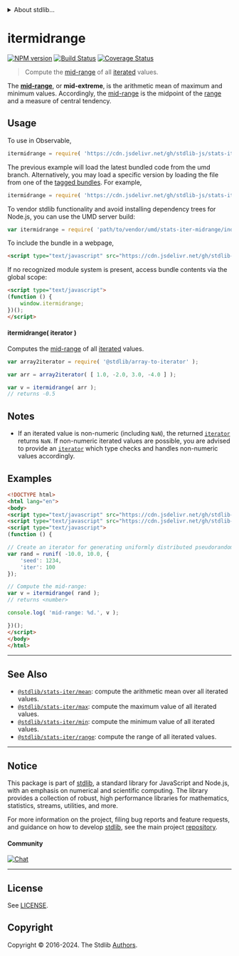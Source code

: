 <!--

@license Apache-2.0

Copyright (c) 2019 The Stdlib Authors.

Licensed under the Apache License, Version 2.0 (the "License");
you may not use this file except in compliance with the License.
You may obtain a copy of the License at

   http://www.apache.org/licenses/LICENSE-2.0

Unless required by applicable law or agreed to in writing, software
distributed under the License is distributed on an "AS IS" BASIS,
WITHOUT WARRANTIES OR CONDITIONS OF ANY KIND, either express or implied.
See the License for the specific language governing permissions and
limitations under the License.

-->


<details>
  <summary>
    About stdlib...
  </summary>
  <p>We believe in a future in which the web is a preferred environment for numerical computation. To help realize this future, we've built stdlib. stdlib is a standard library, with an emphasis on numerical and scientific computation, written in JavaScript (and C) for execution in browsers and in Node.js.</p>
  <p>The library is fully decomposable, being architected in such a way that you can swap out and mix and match APIs and functionality to cater to your exact preferences and use cases.</p>
  <p>When you use stdlib, you can be absolutely certain that you are using the most thorough, rigorous, well-written, studied, documented, tested, measured, and high-quality code out there.</p>
  <p>To join us in bringing numerical computing to the web, get started by checking us out on <a href="https://github.com/stdlib-js/stdlib">GitHub</a>, and please consider <a href="https://opencollective.com/stdlib">financially supporting stdlib</a>. We greatly appreciate your continued support!</p>
</details>

# itermidrange

[![NPM version][npm-image]][npm-url] [![Build Status][test-image]][test-url] [![Coverage Status][coverage-image]][coverage-url] <!-- [![dependencies][dependencies-image]][dependencies-url] -->

> Compute the [mid-range][mid-range] of all [iterated][mdn-iterator-protocol] values.

<section class="intro">

The [**mid-range**][mid-range], or **mid-extreme**, is the arithmetic mean of maximum and minimum values. Accordingly, the [mid-range][mid-range] is the midpoint of the [range][range] and a measure of central tendency.

</section>

<!-- /.intro -->

<!-- Package usage documentation. -->



<section class="usage">

## Usage

To use in Observable,

```javascript
itermidrange = require( 'https://cdn.jsdelivr.net/gh/stdlib-js/stats-iter-midrange@umd/browser.js' )
```
The previous example will load the latest bundled code from the umd branch. Alternatively, you may load a specific version by loading the file from one of the [tagged bundles](https://github.com/stdlib-js/stats-iter-midrange/tags). For example,

```javascript
itermidrange = require( 'https://cdn.jsdelivr.net/gh/stdlib-js/stats-iter-midrange@v0.2.2-umd/browser.js' )
```

To vendor stdlib functionality and avoid installing dependency trees for Node.js, you can use the UMD server build:

```javascript
var itermidrange = require( 'path/to/vendor/umd/stats-iter-midrange/index.js' )
```

To include the bundle in a webpage,

```html
<script type="text/javascript" src="https://cdn.jsdelivr.net/gh/stdlib-js/stats-iter-midrange@umd/browser.js"></script>
```

If no recognized module system is present, access bundle contents via the global scope:

```html
<script type="text/javascript">
(function () {
    window.itermidrange;
})();
</script>
```

#### itermidrange( iterator )

Computes the [mid-range][mid-range] of all [iterated][mdn-iterator-protocol] values.

```javascript
var array2iterator = require( '@stdlib/array-to-iterator' );

var arr = array2iterator( [ 1.0, -2.0, 3.0, -4.0 ] );

var v = itermidrange( arr );
// returns -0.5
```

</section>

<!-- /.usage -->

<!-- Package usage notes. Make sure to keep an empty line after the `section` element and another before the `/section` close. -->

<section class="notes">

## Notes

-   If an iterated value is non-numeric (including `NaN`), the returned [`iterator`][mdn-iterator-protocol] returns `NaN`. If non-numeric iterated values are possible, you are advised to provide an [`iterator`][mdn-iterator-protocol] which type checks and handles non-numeric values accordingly.

</section>

<!-- /.notes -->

<!-- Package usage examples. -->

<section class="examples">

## Examples

<!-- eslint no-undef: "error" -->

```html
<!DOCTYPE html>
<html lang="en">
<body>
<script type="text/javascript" src="https://cdn.jsdelivr.net/gh/stdlib-js/random-iter-uniform@umd/browser.js"></script>
<script type="text/javascript" src="https://cdn.jsdelivr.net/gh/stdlib-js/stats-iter-midrange@umd/browser.js"></script>
<script type="text/javascript">
(function () {

// Create an iterator for generating uniformly distributed pseudorandom numbers:
var rand = runif( -10.0, 10.0, {
    'seed': 1234,
    'iter': 100
});

// Compute the mid-range:
var v = itermidrange( rand );
// returns <number>

console.log( 'mid-range: %d.', v );

})();
</script>
</body>
</html>
```

</section>

<!-- /.examples -->

<!-- Section to include cited references. If references are included, add a horizontal rule *before* the section. Make sure to keep an empty line after the `section` element and another before the `/section` close. -->

<section class="references">

</section>

<!-- /.references -->

<!-- Section for related `stdlib` packages. Do not manually edit this section, as it is automatically populated. -->

<section class="related">

* * *

## See Also

-   <span class="package-name">[`@stdlib/stats-iter/mean`][@stdlib/stats/iter/mean]</span><span class="delimiter">: </span><span class="description">compute the arithmetic mean over all iterated values.</span>
-   <span class="package-name">[`@stdlib/stats-iter/max`][@stdlib/stats/iter/max]</span><span class="delimiter">: </span><span class="description">compute the maximum value of all iterated values.</span>
-   <span class="package-name">[`@stdlib/stats-iter/min`][@stdlib/stats/iter/min]</span><span class="delimiter">: </span><span class="description">compute the minimum value of all iterated values.</span>
-   <span class="package-name">[`@stdlib/stats-iter/range`][@stdlib/stats/iter/range]</span><span class="delimiter">: </span><span class="description">compute the range of all iterated values.</span>

</section>

<!-- /.related -->

<!-- Section for all links. Make sure to keep an empty line after the `section` element and another before the `/section` close. -->


<section class="main-repo" >

* * *

## Notice

This package is part of [stdlib][stdlib], a standard library for JavaScript and Node.js, with an emphasis on numerical and scientific computing. The library provides a collection of robust, high performance libraries for mathematics, statistics, streams, utilities, and more.

For more information on the project, filing bug reports and feature requests, and guidance on how to develop [stdlib][stdlib], see the main project [repository][stdlib].

#### Community

[![Chat][chat-image]][chat-url]

---

## License

See [LICENSE][stdlib-license].


## Copyright

Copyright &copy; 2016-2024. The Stdlib [Authors][stdlib-authors].

</section>

<!-- /.stdlib -->

<!-- Section for all links. Make sure to keep an empty line after the `section` element and another before the `/section` close. -->

<section class="links">

[npm-image]: http://img.shields.io/npm/v/@stdlib/stats-iter-midrange.svg
[npm-url]: https://npmjs.org/package/@stdlib/stats-iter-midrange

[test-image]: https://github.com/stdlib-js/stats-iter-midrange/actions/workflows/test.yml/badge.svg?branch=v0.2.2
[test-url]: https://github.com/stdlib-js/stats-iter-midrange/actions/workflows/test.yml?query=branch:v0.2.2

[coverage-image]: https://img.shields.io/codecov/c/github/stdlib-js/stats-iter-midrange/main.svg
[coverage-url]: https://codecov.io/github/stdlib-js/stats-iter-midrange?branch=main

<!--

[dependencies-image]: https://img.shields.io/david/stdlib-js/stats-iter-midrange.svg
[dependencies-url]: https://david-dm.org/stdlib-js/stats-iter-midrange/main

-->

[chat-image]: https://img.shields.io/gitter/room/stdlib-js/stdlib.svg
[chat-url]: https://app.gitter.im/#/room/#stdlib-js_stdlib:gitter.im

[stdlib]: https://github.com/stdlib-js/stdlib

[stdlib-authors]: https://github.com/stdlib-js/stdlib/graphs/contributors

[umd]: https://github.com/umdjs/umd
[es-module]: https://developer.mozilla.org/en-US/docs/Web/JavaScript/Guide/Modules

[deno-url]: https://github.com/stdlib-js/stats-iter-midrange/tree/deno
[deno-readme]: https://github.com/stdlib-js/stats-iter-midrange/blob/deno/README.md
[umd-url]: https://github.com/stdlib-js/stats-iter-midrange/tree/umd
[umd-readme]: https://github.com/stdlib-js/stats-iter-midrange/blob/umd/README.md
[esm-url]: https://github.com/stdlib-js/stats-iter-midrange/tree/esm
[esm-readme]: https://github.com/stdlib-js/stats-iter-midrange/blob/esm/README.md
[branches-url]: https://github.com/stdlib-js/stats-iter-midrange/blob/main/branches.md

[stdlib-license]: https://raw.githubusercontent.com/stdlib-js/stats-iter-midrange/main/LICENSE

[range]: https://en.wikipedia.org/wiki/Range_%28statistics%29

[mid-range]: https://en.wikipedia.org/wiki/Mid-range

[mdn-iterator-protocol]: https://developer.mozilla.org/en-US/docs/Web/JavaScript/Reference/Iteration_protocols#The_iterator_protocol

<!-- <related-links> -->

[@stdlib/stats/iter/mean]: https://github.com/stdlib-js/stats-iter-mean/tree/umd

[@stdlib/stats/iter/max]: https://github.com/stdlib-js/stats-iter-max/tree/umd

[@stdlib/stats/iter/min]: https://github.com/stdlib-js/stats-iter-min/tree/umd

[@stdlib/stats/iter/range]: https://github.com/stdlib-js/stats-iter-range/tree/umd

<!-- </related-links> -->

</section>

<!-- /.links -->
